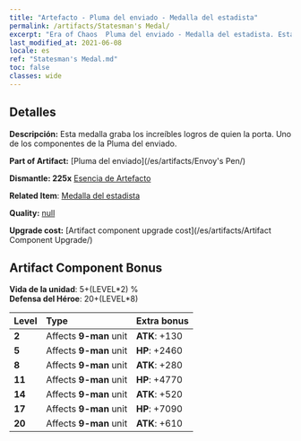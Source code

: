 ```yaml
---
title: "Artefacto - Pluma del enviado - Medalla del estadista"
permalink: /artifacts/Statesman's Medal/
excerpt: "Era of Chaos  Pluma del enviado - Medalla del estadista. Esta medalla graba los increíbles logros de quien la porta. Uno de los componentes de la Pluma del enviado."
last_modified_at: 2021-06-08
locale: es
ref: "Statesman's Medal.md"
toc: false
classes: wide
---
```




## Detalles

 **Descripción:** Esta medalla graba los increíbles logros de quien la porta. Uno de los componentes de la Pluma del enviado.

 **Part of Artifact:** [Pluma del enviado](/es/artifacts/Envoy's Pen/)

 **Dismantle: 225x** [Esencia de Artefacto](/ItemsES/con_905/)

 **Related Item**: [Medalla del estadista](/es/Items/art_2155/)

 **Quality:** [null](/es/artifacts/null/)

 **Upgrade cost:** [Artifact component upgrade cost](/es/artifacts/Artifact Component Upgrade/)

## Artifact Component Bonus

  **Vida de la unidad**: 5+(LEVEL\*2) %<br/>**Defensa del Héroe**: 20+(LEVEL\*8)

  |  Level  | Type |    Extra bonus  | 
  |:--------|:-----|:----------------| 
  | **2** | Affects **9-man** unit | **ATK**: +130 | 
  | **5** | Affects **9-man** unit | **HP**: +2460 | 
  | **8** | Affects **9-man** unit | **ATK**: +280 | 
  | **11** | Affects **9-man** unit | **HP**: +4770 | 
  | **14** | Affects **9-man** unit | **ATK**: +520 | 
  | **17** | Affects **9-man** unit | **HP**: +7090 | 
  | **20** | Affects **9-man** unit | **ATK**: +610 | 
